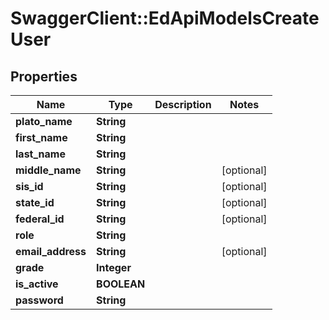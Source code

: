 # SwaggerClient::EdApiModelsCreateUser

## Properties
Name | Type | Description | Notes
------------ | ------------- | ------------- | -------------
**plato_name** | **String** |  | 
**first_name** | **String** |  | 
**last_name** | **String** |  | 
**middle_name** | **String** |  | [optional] 
**sis_id** | **String** |  | [optional] 
**state_id** | **String** |  | [optional] 
**federal_id** | **String** |  | [optional] 
**role** | **String** |  | 
**email_address** | **String** |  | [optional] 
**grade** | **Integer** |  | 
**is_active** | **BOOLEAN** |  | 
**password** | **String** |  | 


